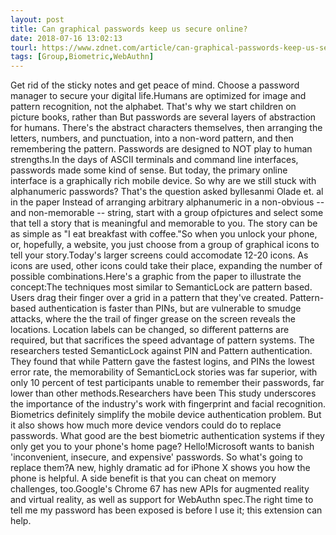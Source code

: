 ```yaml
---
layout: post
title: Can graphical passwords keep us secure online?
date: 2018-07-16 13:02:13
tourl: https://www.zdnet.com/article/can-graphical-passwords-keep-us-secure-online/
tags: [Group,Biometric,WebAuthn]
---
```

Get rid of the sticky notes and get peace of mind. Choose a password manager to secure your digital life.Humans are optimized for image and pattern recognition, not the alphabet. That's why we start children on picture books, rather than But passwords are several layers of abstraction for humans. There's the abstract characters themselves, then arranging the letters, numbers, and punctuation, into a non-word pattern, and then remembering the pattern. Passwords are designed to NOT play to human strengths.In the days of ASCII terminals and command line interfaces, passwords made some kind of sense. But today, the primary online interface is a graphically rich mobile device. So why are we still stuck with alphanumeric passwords? That's the question asked byIlesanmi Olade et. al in the paper Instead of arranging arbitrary alphanumeric in a non-obvious -- and non-memorable -- string, start with a group ofpictures and select some that tell a story that is meaningful and memorable to you. The story can be as simple as "I eat breakfast with coffee."So when you unlock your phone, or, hopefully, a website, you just choose from a group of graphical icons to tell your story.Today's larger screens could accomodate 12-20 icons. As icons are used, other icons could take their place, expanding the number of possible combinations.Here's a graphic from the paper to illustrate the concept:The techniques most similar to SemanticLock are pattern based. Users drag their finger over a grid in a pattern that they've created. Pattern-based authentication is faster than PINs, but are vulnerable to smudge attacks, where the the trail of finger grease on the screen reveals the locations. Location labels can be changed, so different patterns are required, but that sacrifices the speed advantage of pattern systems. The researchers tested SemanticLock against PIN and Pattern authentication. They found that while Pattern gave the fastest logins, and PINs the lowest error rate, the memorability of SemanticLock stories was far superior, with only 10 percent of test participants unable to remember their passwords, far lower than other methods.Researchers have been This study underscores the importance of the industry's work with fingerprint and facial recognition. Biometrics definitely simplify the mobile device authentication problem. But it also shows how much more device vendors could do to replace passwords. What good are the best biometric authentication systems if they only get you to your phone's home page? Hello!Microsoft wants to banish 'inconvenient, insecure, and expensive' passwords. So what's going to replace them?A new, highly dramatic ad for iPhone X shows you how the phone is helpful. A side benefit is that you can cheat on memory challenges, too.Google's Chrome 67 has new APIs for augmented reality and virtual reality, as well as support for WebAuthn spec.The right time to tell me my password has been exposed is before I use it; this extension can help.